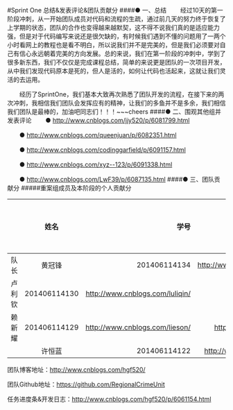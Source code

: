 #Sprint One 总结&发表评论&团队贡献分
####● 一、总结
　　经过10天的第一阶段冲刺，从一开始团队成员对代码和流程的生疏，通过前几天的努力终于恢复了上学期的状态，团队的合作也变得越来越默契，这不得不说我们真的是适应能力强，但是对于代码编写来说还是很欠缺的，有时候我们遇到不懂的问题用了一两个小时看网上的教程也是看不明白，所以说我们并不是完美的，但是我们必须要对自己有信心永远朝着完美的方向发展。总的来说，我们在第一阶段的冲刺中，学到了很多新东西，我们不仅仅是完成课程总结，简单的来说更是团队的一次项目开发，从中我们发现代码原本是死的，但人是活的，如何让代码也活起来，这就让我们灵活的去运用。

　　经历了SprintOne，我们基本大致再次熟悉了团队开发的流程，在接下来的两次冲刺，我相信我们团队会发挥应有的精神，让我们的多鱼并不是多余，我们相信我们团队是最棒的，加油吧同志们！！！~~~cheers
####● 二、围观其他组并发表评论
　　● http://www.cnblogs.com/jjy520/p/6081799.html

　　● http://www.cnblogs.com/queenjuan/p/6082351.html

　　● http://www.cnblogs.com/codinggarfield/p/6091157.html

　　● http://www.cnblogs.com/xyz--123/p/6091338.html

　　● http://www.cnblogs.com/LwF39/p/6087135.html
####● 三、团队贡献分
#####重案组成员及本阶段的个人贡献分

||姓名|学号	|博客链接|	Github链接	|个人贡献分（20*N*比例）80	|
| ------------- |:-------------:| -----:|-----:| -----:| -----:| 
队长|黄冠锋|201406114134|	http://www.cnblogs.com/hgf520/	 |https://github.com/crown999 |26
 |卢利钦|201406114130|	http://www.cnblogs.com/luliqin/	|https://github.com/luliqin |24
 |赖新耀	|201406114129	|http://www.cnblogs.com/lieson/	|https://github.com/Laixinyao |19
	|许恒蓝		|201406114122	|	http://www.cnblogs.com/xhlbk/		|https://github.com/xuhenglan |11

团队博客地址：http://www.cnblogs.com/hgf520/ 

团队Github地址：https://github.com/RegionalCrimeUnit

任务进度条&开发日志：http://www.cnblogs.com/hgf520/p/6061154.html
